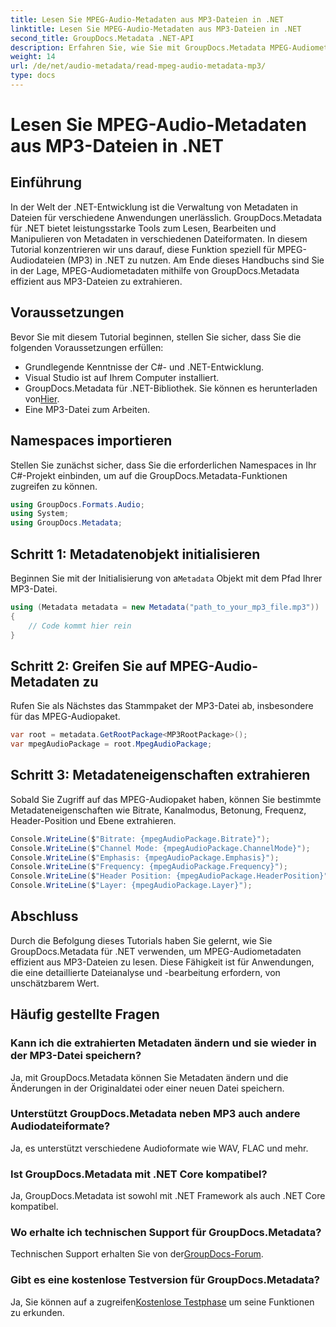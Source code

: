 ```yaml
---
title: Lesen Sie MPEG-Audio-Metadaten aus MP3-Dateien in .NET
linktitle: Lesen Sie MPEG-Audio-Metadaten aus MP3-Dateien in .NET
second_title: GroupDocs.Metadata .NET-API
description: Erfahren Sie, wie Sie mit GroupDocs.Metadata MPEG-Audiometadaten aus MP3-Dateien in .NET extrahieren. Verbessern Sie Ihre Dateianalysefunktionen.
weight: 14
url: /de/net/audio-metadata/read-mpeg-audio-metadata-mp3/
type: docs
---
```

# Lesen Sie MPEG-Audio-Metadaten aus MP3-Dateien in .NET

## Einführung
In der Welt der .NET-Entwicklung ist die Verwaltung von Metadaten in Dateien für verschiedene Anwendungen unerlässlich. GroupDocs.Metadata für .NET bietet leistungsstarke Tools zum Lesen, Bearbeiten und Manipulieren von Metadaten in verschiedenen Dateiformaten. In diesem Tutorial konzentrieren wir uns darauf, diese Funktion speziell für MPEG-Audiodateien (MP3) in .NET zu nutzen. Am Ende dieses Handbuchs sind Sie in der Lage, MPEG-Audiometadaten mithilfe von GroupDocs.Metadata effizient aus MP3-Dateien zu extrahieren.
## Voraussetzungen
Bevor Sie mit diesem Tutorial beginnen, stellen Sie sicher, dass Sie die folgenden Voraussetzungen erfüllen:
- Grundlegende Kenntnisse der C#- und .NET-Entwicklung.
- Visual Studio ist auf Ihrem Computer installiert.
-  GroupDocs.Metadata für .NET-Bibliothek. Sie können es herunterladen von[Hier](https://releases.groupdocs.com/metadata/net/).
- Eine MP3-Datei zum Arbeiten.
## Namespaces importieren
Stellen Sie zunächst sicher, dass Sie die erforderlichen Namespaces in Ihr C#-Projekt einbinden, um auf die GroupDocs.Metadata-Funktionen zugreifen zu können.
```csharp
using GroupDocs.Formats.Audio;
using System;
using GroupDocs.Metadata;
```
## Schritt 1: Metadatenobjekt initialisieren
 Beginnen Sie mit der Initialisierung von a`Metadata` Objekt mit dem Pfad Ihrer MP3-Datei.
```csharp
using (Metadata metadata = new Metadata("path_to_your_mp3_file.mp3"))
{
    // Code kommt hier rein
}
```
## Schritt 2: Greifen Sie auf MPEG-Audio-Metadaten zu
Rufen Sie als Nächstes das Stammpaket der MP3-Datei ab, insbesondere für das MPEG-Audiopaket.
```csharp
var root = metadata.GetRootPackage<MP3RootPackage>();
var mpegAudioPackage = root.MpegAudioPackage;
```
## Schritt 3: Metadateneigenschaften extrahieren
Sobald Sie Zugriff auf das MPEG-Audiopaket haben, können Sie bestimmte Metadateneigenschaften wie Bitrate, Kanalmodus, Betonung, Frequenz, Header-Position und Ebene extrahieren.
```csharp
Console.WriteLine($"Bitrate: {mpegAudioPackage.Bitrate}");
Console.WriteLine($"Channel Mode: {mpegAudioPackage.ChannelMode}");
Console.WriteLine($"Emphasis: {mpegAudioPackage.Emphasis}");
Console.WriteLine($"Frequency: {mpegAudioPackage.Frequency}");
Console.WriteLine($"Header Position: {mpegAudioPackage.HeaderPosition}");
Console.WriteLine($"Layer: {mpegAudioPackage.Layer}");
```
## Abschluss
Durch die Befolgung dieses Tutorials haben Sie gelernt, wie Sie GroupDocs.Metadata für .NET verwenden, um MPEG-Audiometadaten effizient aus MP3-Dateien zu lesen. Diese Fähigkeit ist für Anwendungen, die eine detaillierte Dateianalyse und -bearbeitung erfordern, von unschätzbarem Wert.

## Häufig gestellte Fragen
### Kann ich die extrahierten Metadaten ändern und sie wieder in der MP3-Datei speichern?
Ja, mit GroupDocs.Metadata können Sie Metadaten ändern und die Änderungen in der Originaldatei oder einer neuen Datei speichern.
### Unterstützt GroupDocs.Metadata neben MP3 auch andere Audiodateiformate?
Ja, es unterstützt verschiedene Audioformate wie WAV, FLAC und mehr.
### Ist GroupDocs.Metadata mit .NET Core kompatibel?
Ja, GroupDocs.Metadata ist sowohl mit .NET Framework als auch .NET Core kompatibel.
### Wo erhalte ich technischen Support für GroupDocs.Metadata?
 Technischen Support erhalten Sie von der[GroupDocs-Forum](https://forum.groupdocs.com/c/metadata/14).
### Gibt es eine kostenlose Testversion für GroupDocs.Metadata?
 Ja, Sie können auf a zugreifen[Kostenlose Testphase](https://releases.groupdocs.com/) um seine Funktionen zu erkunden.
